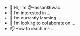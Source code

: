 - 👋 Hi, I’m @Hassan86wac
- 👀 I’m interested in ...
- 🌱 I’m currently learning ...
- 💞️ I’m looking to collaborate on ...
- 📫 How to reach me ...

<!---
Hassan86wac/Hassan86wac is a ✨ special ✨ repository because its `README.md` (this file) appears on your GitHub profile.
You can click the Preview link to take a look at your changes.
--->

